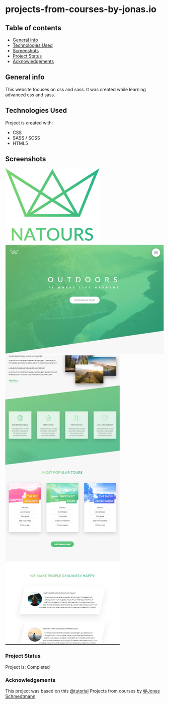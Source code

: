 
# projects-from-courses-by-jonas.io

## Table of contents
* [General info](#general-info)
* [Technologies Used](#technologies-used)
* [Screenshots](#screenshot)
* [Project Status](#project-status)
* [Acknowledgements](#acknowledgements)

## General info
This website focuses on css and sass. It was created while learning advanced css and sass.
	
## Technologies Used
Project is created with:
* CSS
* SASS / SCSS
* HTML5

## Screenshots
![Natours](/Natours/img/logo-green-2x.png)
![Header](Natours/img/screenshot-header.jpg)
![Main](Natours/img/screenshot-main.jpg)


 ### Project Status
 Project is: Completed
 
 ### Acknowledgements
 This project was based on this [@tutorial](https://www.udemy.com/course/advanced-css-and-sass/)
 Projects from courses by [@Jonas Schmedtmann](http://jonas.io/)

